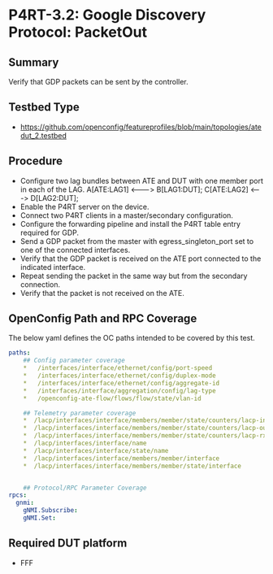 # P4RT-3.2: Google Discovery Protocol: PacketOut

## Summary

Verify that GDP packets can be sent by the controller.

## Testbed Type

* https://github.com/openconfig/featureprofiles/blob/main/topologies/atedut_2.testbed

## Procedure

* Configure two lag bundles between ATE and DUT with one member port in each of the LAG.
  A[ATE:LAG1] <---> B[LAG1:DUT];
  C[ATE:LAG2] <---> D[LAG2:DUT];
*	Enable the P4RT server on the device.
*	Connect two P4RT clients in a master/secondary configuration.
*	Configure the forwarding pipeline and install the P4RT table entry required for GDP.
*	Send a GDP packet from the master with egress_singleton_port set to one of the connected interfaces.
*	Verify that the GDP packet is received on the ATE port connected to the indicated interface.
*	Repeat sending the packet in the same way but from the secondary connection.
*	Verify that the packet is not received on the ATE.

## OpenConfig Path and RPC Coverage

The below yaml defines the OC paths intended to be covered by this test.

```yaml
paths:
    ## Config parameter coverage
    *   /interfaces/interface/ethernet/config/port-speed
    *   /interfaces/interface/ethernet/config/duplex-mode
    *   /interfaces/interface/ethernet/config/aggregate-id
    *   /interfaces/interface/aggregation/config/lag-type
    *   /openconfig-ate-flow/flows/flow/state/vlan-id

    ## Telemetry parameter coverage
    *  /lacp/interfaces/interface/members/member/state/counters/lacp-in-pkts
    *  /lacp/interfaces/interface/members/member/state/counters/lacp-out-pkts
    *  /lacp/interfaces/interface/members/member/state/counters/lacp-rx-errors
    *  /lacp/interfaces/interface/name
    *  /lacp/interfaces/interface/state/name
    *  /lacp/interfaces/interface/members/member/interface
    *  /lacp/interfaces/interface/members/member/state/interface


    ## Protocol/RPC Parameter Coverage
rpcs:
  gnmi:
    gNMI.Subscribe:
    gNMI.Set:
```

## Required DUT platform

* FFF

